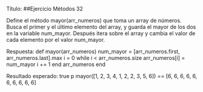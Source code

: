 Título:
##Ejercicio Métodos 32

Define el método mayor(arr_numeros) que toma un array de números. Busca el primer y el último elemento del array, y guarda el mayor de los dos en la variable num_mayor. Después itera sobre el array y cambia el valor de cada elemento por el valor num_mayor.

Respuesta:
def mayor(arr_numeros)
    num_mayor = [arr_numeros.first, arr_numeros.last].max
    i = 0
    while i < arr_numeros.size
        arr_numeros[i] = num_mayor
        i += 1
    end
    arr_numeros
end


Resultado esperado: true
p mayor([1, 2, 3, 4, 1, 2, 2, 3, 5, 6]) == [6, 6, 6, 6, 6, 6, 6, 6, 6, 6]


